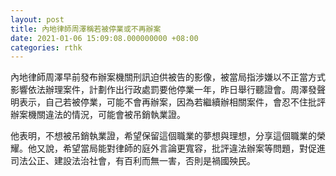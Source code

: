 ```yaml
---
layout: post
title: 內地律師周澤稱若被停業或不再辦案
date: 2021-01-06 15:09:08.000000000 +08:00
categories: rthk
---
```


內地律師周澤早前發布辦案機關刑訊迫供被告的影像，被當局指涉嫌以不正當方式影響依法辦理案件，計劃作出行政處罰要他停業一年，昨日舉行聽證會。周澤發聲明表示，自己若被停業，可能不會再辦案，因為若繼續辦相關案件，會忍不住批評辦案機關違法的情況，可能會被吊銷執業證。

他表明，不想被吊銷執業證，希望保留這個職業的夢想與理想，分享這個職業的榮耀。他又說，希望當局能對律師的庭外言論更寬容，批評違法辦案等問題，對促進司法公正、建設法治社會，有百利而無一害，否則是禍國殃民。
